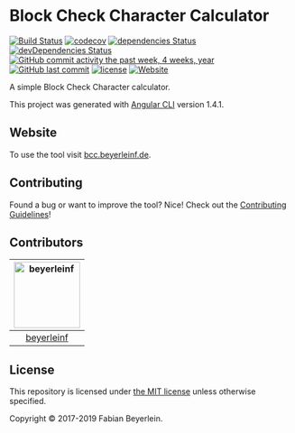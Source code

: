 # Block Check Character Calculator

[![Build Status](https://travis-ci.org/beyerleinf/bcc-calculator.svg?branch=master)](https://travis-ci.org/beyerleinf/bcc-calculator)
[![codecov](https://codecov.io/gh/beyerleinf/bcc-calculator/branch/master/graph/badge.svg)](https://codecov.io/gh/beyerleinf/bcc-calculator)
[![dependencies Status](https://david-dm.org/beyerleinf/bcc-calculator/status.svg)](https://david-dm.org/beyerleinf/bcc-calculator)
[![devDependencies Status](https://david-dm.org/beyerleinf/bcc-calculator/dev-status.svg)](https://david-dm.org/beyerleinf/bcc-calculator?type=dev)
[![GitHub commit activity the past week, 4 weeks, year](https://img.shields.io/github/commit-activity/y/beyerleinf/bcc-calculator.svg)]()
[![GitHub last commit](https://img.shields.io/github/last-commit/beyerleinf/bcc-calculator.svg)]()
[![license](https://img.shields.io/github/license/beyerleinf/bcc-calculator.svg)]()
[![Website](https://img.shields.io/website-up-down-green-red/http/shields.io.svg?label=bcc.fabian-b.de)](http://bcc.fabian-b.de/) 

A simple Block Check Character calculator.

This project was generated with [Angular CLI](https://github.com/angular/angular-cli) version 1.4.1.

## Website

To use the tool visit [bcc.beyerleinf.de](https://bcc.beyerleinf.de).

## Contributing

Found a bug or want to improve the tool? Nice!
Check out the [Contributing Guidelines](https://github.com/beyerleinf/bcc-calculator/blob/master/CONTRIBUTING.md)!

## Contributors

|[<img alt="beyerleinf" src="https://avatars0.githubusercontent.com/u/12174762?s=460&v=4s=117" width="117">](https://github.com/beyerleinf)|
|:-:|
|[beyerleinf](https://github.com/beyerleinf)|

## License

This repository is licensed under [the MIT license](https://github.com/beyerleinf/bcc-calculator/blob/master/LICENSE) unless otherwise specified.

Copyright © 2017-2019 Fabian Beyerlein.

